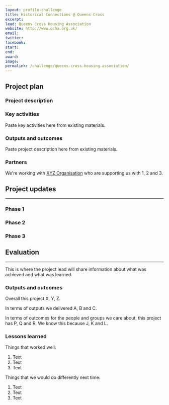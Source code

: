 ```yaml
---
layout: profile-challenge
title: Historical Connections @ Queens Cross
excerpt: 
lead: Queens Cross Housing Association
website: http://www.qcha.org.uk/
email: 
twitter: 
facebook: 
start: 
end: 
award: 
image:
permalink: /challenge/queens-cross-housing-association/ 
---
```


## **Project plan**

### Project description


### Key activities

Paste key activities here from existing materials.

### Outputs and outcomes

Paste project description here from existing materials.

### Partners

We're working with [XYZ Organisation](/charter/xyz-org/) who are supporting us with 1, 2 and 3.


## **Project updates**

---

### Phase 1


### Phase 2


### Phase 3


## **Evaluation**

---

This is where the project lead will share information about what was achieved and what was learned.

### Outputs and outcomes

Overall this project X, Y, Z.

In terms of outputs we delivered A, B and C.

In terms of outcomes for the people and groups we care about, this project has P, Q and R. We know this because J, K and L.

### Lessons learned

Things that worked well:

1. Text
2. Text
3. Text

Things that we would do differently next time:

1. Text
2. Text
3. Text
